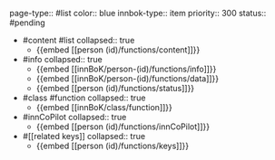 page-type:: #list
color:: blue
innbok-type:: item
priority:: 300
status:: #pending

- #content #list
  collapsed:: true
	- {{embed [[person (id)/functions/content]]}}
- #info
  collapsed:: true
	- {{embed [[innBoK/person-(id)/functions/info]]}}
	- {{embed [[innBoK/person-(id)/functions/data]]}}
	- {{embed [[person (id)/functions/status]]}}
- #class #function
  collapsed:: true
	- {{embed [[innBoK/class/function]]}}
- #innCoPilot
  collapsed:: true
	- {{embed [[person (id)/functions/innCoPilot]]}}
- #[[related keys]]
  collapsed:: true
	- {{embed [[person (id)/functions/keys]]}}